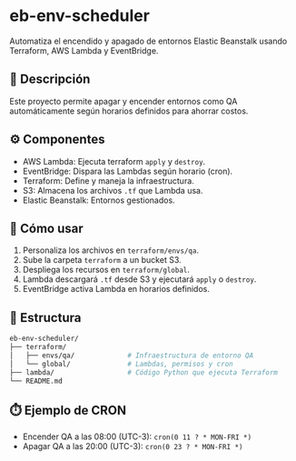# eb-env-scheduler

Automatiza el encendido y apagado de entornos Elastic Beanstalk usando Terraform, AWS Lambda y EventBridge.

## 🧠 Descripción

Este proyecto permite apagar y encender entornos como QA automáticamente según horarios definidos para ahorrar costos.

## ⚙️ Componentes

- AWS Lambda: Ejecuta terraform `apply` y `destroy`.
- EventBridge: Dispara las Lambdas según horario (cron).
- Terraform: Define y maneja la infraestructura.
- S3: Almacena los archivos `.tf` que Lambda usa.
- Elastic Beanstalk: Entornos gestionados.

## 🚀 Cómo usar

1. Personaliza los archivos en `terraform/envs/qa`.
2. Sube la carpeta `terraform` a un bucket S3.
3. Despliega los recursos en `terraform/global`.
4. Lambda descargará `.tf` desde S3 y ejecutará `apply` o `destroy`.
5. EventBridge activa Lambda en horarios definidos.

## 📁 Estructura

```bash
eb-env-scheduler/
├── terraform/
│   ├── envs/qa/             # Infraestructura de entorno QA
│   └── global/              # Lambdas, permisos y cron
├── lambda/                  # Código Python que ejecuta Terraform
└── README.md
```

## ⏱️ Ejemplo de CRON

- Encender QA a las 08:00 (UTC-3): `cron(0 11 ? * MON-FRI *)`
- Apagar QA a las 20:00 (UTC-3): `cron(0 23 ? * MON-FRI *)`
